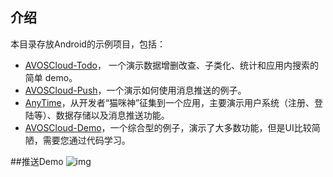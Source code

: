 ## 介绍

本目录存放Android的示例项目，包括：

* [AVOSCloud-Todo](./AVOSCloud-Todo)， 一个演示数据增删改查、子类化、统计和应用内搜索的简单 demo。
* [AVOSCloud-Push](./AVOSCloud-Push)，一个演示如何使用消息推送的例子。
* [AnyTime](./AnyTime)，从开发者“猫咪神”征集到一个应用，主要演示用户系统（注册、登陆等）、数据存储以及消息推送功能。
* [AVOSCloud-Demo](./AVOSCloud-Demo)，一个综合型的例子，演示了大多数功能，但是UI比较简陋，需要您通过代码学习。


##推送Demo 
![img](http://lzw-picture.qiniudn.com/push1.png)
